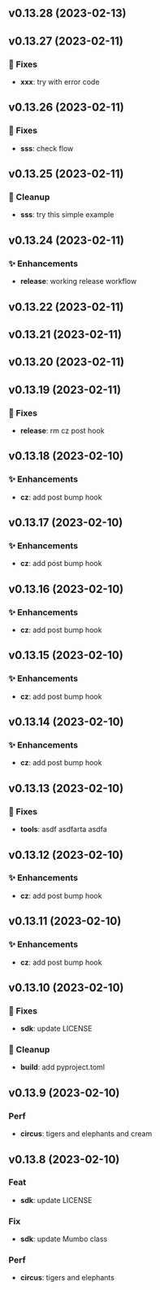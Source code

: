 ## v0.13.28 (2023-02-13)

## v0.13.27 (2023-02-11)

### :hammer: Fixes

- **xxx**: try with error code

## v0.13.26 (2023-02-11)

### :hammer: Fixes

- **sss**: check flow

## v0.13.25 (2023-02-11)

### :nail_care: Cleanup

- **sss**: try this simple example

## v0.13.24 (2023-02-11)

### :sparkles: Enhancements

- **release**: working release workflow

## v0.13.22 (2023-02-11)

## v0.13.21 (2023-02-11)

## v0.13.20 (2023-02-11)

## v0.13.19 (2023-02-11)

### :hammer: Fixes

- **release**: rm cz post hook

## v0.13.18 (2023-02-10)

### :sparkles: Enhancements

- **cz**: add post bump hook

## v0.13.17 (2023-02-10)

### :sparkles: Enhancements

- **cz**: add post bump hook

## v0.13.16 (2023-02-10)

### :sparkles: Enhancements

- **cz**: add post bump hook

## v0.13.15 (2023-02-10)

### :sparkles: Enhancements

- **cz**: add post bump hook

## v0.13.14 (2023-02-10)

### :sparkles: Enhancements

- **cz**: add post bump hook

## v0.13.13 (2023-02-10)

### :hammer: Fixes

- **tools**: asdf asdfarta asdfa

## v0.13.12 (2023-02-10)

### :sparkles: Enhancements

- **cz**: add post bump hook

## v0.13.11 (2023-02-10)

### :sparkles: Enhancements

- **cz**: add post bump hook

## v0.13.10 (2023-02-10)

### :hammer: Fixes

- **sdk**: update LICENSE

### :nail_care: Cleanup

- **build**: add pyproject.toml

## v0.13.9 (2023-02-10)

### Perf

- **circus**: tigers and elephants and cream

## v0.13.8 (2023-02-10)

### Feat

- **sdk**: update LICENSE

### Fix

- **sdk**: update Mumbo class

### Perf

- **circus**: tigers and elephants

